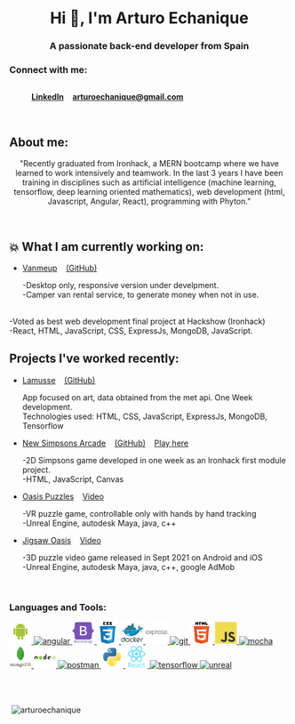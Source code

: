 <h1 align="center">Hi 👋, I'm Arturo Echanique</h1>
<h3 align="center">A passionate back-end developer from Spain</h3>

<h3 align="left">Connect with me: </h3>
<p align="left">

<div style="display:flex; align-items:center">

<!-- <a href="https://www.linkedin.com/in/arturo-echanique" target="blank"><img align="center" src="https://raw.githubusercontent.com/rahuldkjain/github-profile-readme-generator/master/src/images/icons/Social/linked-in-alt.svg" alt="linkedIn arturo echanique" height="30" width="40" /></a> -->

</p>


<p style="margin-left:40px">

[**LinkedIn**](https://www.linkedin.com/in/arturo-echanique)&nbsp;&nbsp;&nbsp;
**arturoechanique@gmail.com**
</p>
</div>
<br>

## About me:

<p align="center"> "Recently graduated from Ironhack, a MERN bootcamp where we have learned to work intensively and teamwork.
In the last 3 years I have been training in disciplines such as artificial intelligence (machine learning, tensorflow, deep learning oriented mathematics), web development (html, Javascript, Angular, React), programming with Phyton."</p>
<br>

## :boom: What I am currently working on:

- [Vanmeup](https://vanmeup.netlify.app) &nbsp;&nbsp;&nbsp;[(GitHub)](https://github.com/ArturoEchanique/vans-project-client)

  <span><p>-Desktop only, responsive version under develpment.
  <br>
-Camper van rental service, to generate money when not in use.
<br>
-Voted as best web development final project at Hackshow (Ironhack)
<br>
-React, HTML, JavaScript, CSS, ExpressJs, MongoDB, JavaScript.
</p></span>
  
      

## Projects I've worked recently:

- [Lamusse](https://lamusse.herokuapp.com) &nbsp;&nbsp;&nbsp;[(GitHub)](https://github.com/ArturoEchanique/museumApp)

  <span><p>App focused on art, data obtained from the met api. One Week development.<br>
Technologies used: HTML, CSS, JavaScript, ExpressJs, MongoDB, Tensorflow</p></span>

- [New Simpsons Arcade](https://www.youtube.com/watch?v=O0E5fRSZYvA) &nbsp;&nbsp;&nbsp;[(GitHub)](https://github.com/ArturoEchanique/juegoLuciaYArturo) &nbsp;&nbsp;&nbsp;[Play here](https://lnkd.in/dj6zzHCa)

  <span><p>-2D Simpsons game developed in one week as an Ironhack first module project.<br>
-HTML, JavaScript, Canvas<br></p></span>

- [Oasis Puzzles](https://www.oculus.com/experiences/quest/6953290791410082) &nbsp;&nbsp;&nbsp;[Video](https://www.youtube.com/watch?v=GjiTV9gKizQ)

  <span><p>-VR puzzle game, controllable only with hands by hand tracking<br>
-Unreal Engine, autodesk Maya, java, c++</p></span>

- [Jigsaw Oasis](https://apps.apple.com/mn/app/jigsaw-oasis-puzzles/id1586618791) &nbsp;&nbsp;&nbsp;[Video](https://www.youtube.com/watch?v=mI7ldY4LW3Y)

  <span><p>-3D puzzle video game released in Sept 2021 on Android and iOS<br>
-Unreal Engine, autodesk Maya, java, c++, google AdMob</p></span>
<br>
<h3 align="left">Languages and Tools:</h3>
<p align="left"> <a href="https://developer.android.com" target="_blank" rel="noreferrer"> <img src="https://raw.githubusercontent.com/devicons/devicon/master/icons/android/android-original-wordmark.svg" alt="android" width="40" height="40"/> </a> <a href="https://angular.io" target="_blank" rel="noreferrer"> <img src="https://angular.io/assets/images/logos/angular/angular.svg" alt="angular" width="40" height="40"/> </a> <a href="https://getbootstrap.com" target="_blank" rel="noreferrer"> <img src="https://raw.githubusercontent.com/devicons/devicon/master/icons/bootstrap/bootstrap-plain-wordmark.svg" alt="bootstrap" width="40" height="40"/> </a> <a href="https://www.w3schools.com/css/" target="_blank" rel="noreferrer"> <img src="https://raw.githubusercontent.com/devicons/devicon/master/icons/css3/css3-original-wordmark.svg" alt="css3" width="40" height="40"/> </a> <a href="https://www.docker.com/" target="_blank" rel="noreferrer"> <img src="https://raw.githubusercontent.com/devicons/devicon/master/icons/docker/docker-original-wordmark.svg" alt="docker" width="40" height="40"/> </a> <a href="https://expressjs.com" target="_blank" rel="noreferrer"> <img src="https://raw.githubusercontent.com/devicons/devicon/master/icons/express/express-original-wordmark.svg" alt="express" width="40" height="40"/> </a> <a href="https://git-scm.com/" target="_blank" rel="noreferrer"> <img src="https://www.vectorlogo.zone/logos/git-scm/git-scm-icon.svg" alt="git" width="40" height="40"/> </a> <a href="https://www.w3.org/html/" target="_blank" rel="noreferrer"> <img src="https://raw.githubusercontent.com/devicons/devicon/master/icons/html5/html5-original-wordmark.svg" alt="html5" width="40" height="40"/> </a> <a href="https://developer.mozilla.org/en-US/docs/Web/JavaScript" target="_blank" rel="noreferrer"> <img src="https://raw.githubusercontent.com/devicons/devicon/master/icons/javascript/javascript-original.svg" alt="javascript" width="40" height="40"/> </a> <a href="https://mochajs.org" target="_blank" rel="noreferrer"> <img src="https://www.vectorlogo.zone/logos/mochajs/mochajs-icon.svg" alt="mocha" width="40" height="40"/> </a> <a href="https://www.mongodb.com/" target="_blank" rel="noreferrer"> <img src="https://raw.githubusercontent.com/devicons/devicon/master/icons/mongodb/mongodb-original-wordmark.svg" alt="mongodb" width="40" height="40"/> </a> <a href="https://nodejs.org" target="_blank" rel="noreferrer"> <img src="https://raw.githubusercontent.com/devicons/devicon/master/icons/nodejs/nodejs-original-wordmark.svg" alt="nodejs" width="40" height="40"/> </a> <a href="https://postman.com" target="_blank" rel="noreferrer"> <img src="https://www.vectorlogo.zone/logos/getpostman/getpostman-icon.svg" alt="postman" width="40" height="40"/> </a> <a href="https://www.python.org" target="_blank" rel="noreferrer"> <img src="https://raw.githubusercontent.com/devicons/devicon/master/icons/python/python-original.svg" alt="python" width="40" height="40"/> </a> <a href="https://reactjs.org/" target="_blank" rel="noreferrer"> <img src="https://raw.githubusercontent.com/devicons/devicon/master/icons/react/react-original-wordmark.svg" alt="react" width="40" height="40"/> </a> <a href="https://www.tensorflow.org" target="_blank" rel="noreferrer"> <img src="https://www.vectorlogo.zone/logos/tensorflow/tensorflow-icon.svg" alt="tensorflow" width="40" height="40"/> </a> <a href="https://unrealengine.com/" target="_blank" rel="noreferrer"> <img src="https://raw.githubusercontent.com/kenangundogan/fontisto/036b7eca71aab1bef8e6a0518f7329f13ed62f6b/icons/svg/brand/unreal-engine.svg" alt="unreal" width="40" height="40"/> </a> </p>

<br>
<br>

<p>&nbsp;<img align="center" src="https://github-readme-stats.vercel.app/api?username=arturoechanique&show_icons=true&locale=en" alt="arturoechanique" /></p>